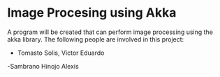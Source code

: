 # Image Procesing using Akka
A program will be created that can perform image processing using the akka library.
The following people are involved in this project:
- Tomasto Solis, Victor Eduardo

-Sambrano Hinojo Alexis
 
